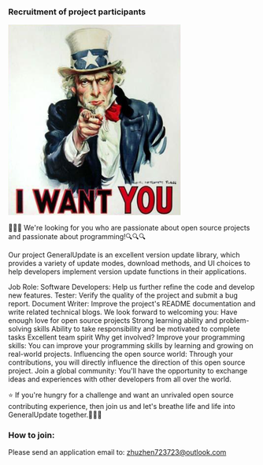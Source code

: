 ###  Recruitment of project participants

<img src="./imgs/iwantyou.jpg" alt="iwantyou" style="zoom:50%;" />

🎉🎉🎉 We're looking for you who are passionate about open source projects and passionate about programming!🔍🔍🔍

Our project GeneralUpdate is an excellent version update library, which provides a variety of update modes, download methods, and UI choices to help developers implement version update functions in their applications.



Job Role:
Software Developers: Help us further refine the code and develop new features.
Tester: Verify the quality of the project and submit a bug report.
Document Writer: Improve the project's README documentation and write related technical blogs.
We look forward to welcoming you:
Have enough love for open source projects
Strong learning ability and problem-solving skills
Ability to take responsibility and be motivated to complete tasks
Excellent team spirit
Why get involved?
Improve your programming skills: You can improve your programming skills by learning and growing on real-world projects.
Influencing the open source world: Through your contributions, you will directly influence the direction of this open source project.
Join a global community: You'll have the opportunity to exchange ideas and experiences with other developers from all over the world.

⭐️ If you're hungry for a challenge and want an unrivaled open source contributing experience, then join us and let's breathe life and life into GeneralUpdate together.🚀🚀🚀

### How to join:

Please send an application email to: [zhuzhen723723@outlook.com](mailto:zhuzhen723723@outlook.com)
